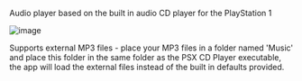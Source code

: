 Audio player based on the built in audio CD player for the PlayStation 1

![image](https://github.com/user-attachments/assets/9270bd9d-149a-439f-bf1b-3ddbb16b091b)

Supports external MP3 files - place your MP3 files in a folder named 'Music' and place this folder in the same folder as the PSX CD Player executable, the app will load the external files instead of the built in defaults provided.
